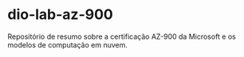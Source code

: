 # dio-lab-az-900
Repositório de resumo sobre a certificação AZ-900 da Microsoft e os modelos de computação em nuvem.
